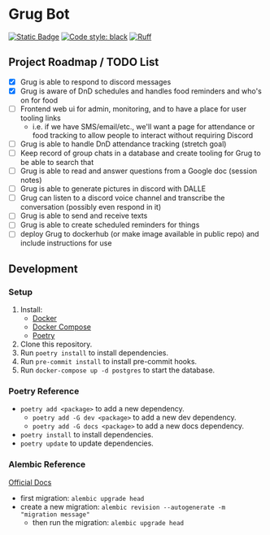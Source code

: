 # Grug Bot

[![Static Badge](https://img.shields.io/badge/Github-Public%20Repo-blue?logo=github&link=https%3A%2F%2Fgithub.com%2FFoehammer82%2FGrug)](https://github.com/Foehammer82/Grug)
[![Code style: black](https://img.shields.io/badge/code%20style-black-000000.svg)](https://github.com/psf/black)
[![Ruff](https://img.shields.io/endpoint?url=https://raw.githubusercontent.com/astral-sh/ruff/main/assets/badge/v2.json)](https://github.com/astral-sh/ruff)

## Project Roadmap / TODO List

- [x] Grug is able to respond to discord messages
- [x] Grug is aware of DnD schedules and handles food reminders and who's on for food
- [ ] Frontend web ui for admin, monitoring, and to have a place for user tooling links
    - i.e. if we have SMS/email/etc., we'll want a page for attendance or food tracking to allow people to interact
      without requiring Discord
- [ ] Grug is able to handle DnD attendance tracking (stretch goal)
- [ ] Keep record of group chats in a database and create tooling for Grug to be able to search that
- [ ] Grug is able to read and answer questions from a Google doc (session notes)
- [ ] Grug is able to generate pictures in discord with DALLE
- [ ] Grug can listen to a discord voice channel and transcribe the conversation (possibly even respond in it)
- [ ] Grug is able to send and receive texts
- [ ] Grug is able to create scheduled reminders for things
- [ ] deploy Grug to dockerhub (or make image available in public repo) and include instructions for use

## Development

### Setup

1. Install:
    - [Docker](https://docs.docker.com/get-docker/)
    - [Docker Compose](https://docs.docker.com/compose/install/)
    - [Poetry](https://python-poetry.org/docs/#installation)
2. Clone this repository.
3. Run `poetry install` to install dependencies.
4. Run `pre-commit install` to install pre-commit hooks.
5. Run `docker-compose up -d postgres` to start the database.

### Poetry Reference

- `poetry add <package>` to add a new dependency.
    - `poetry add -G dev <package>` to add a new dev dependency.
    - `poetry add -G docs <package>` to add a new docs dependency.
- `poetry install` to install dependencies.
- `poetry update` to update dependencies.

### Alembic Reference

[Official Docs](https://alembic.sqlalchemy.org/en/latest/tutorial.html#running-our-first-migration)

- first migration: `alembic upgrade head`
- create a new migration: `alembic revision --autogenerate -m "migration message"`
    - then run the migration: `alembic upgrade head`

